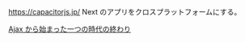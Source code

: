 https://capacitorjs.jp/
Next のアプリをクロスプラットフォームにする。

[Ajax から始まった一つの時代の終わり](https://zenn.dev/monicle/articles/the-end-of-the-ajax-heyday)
